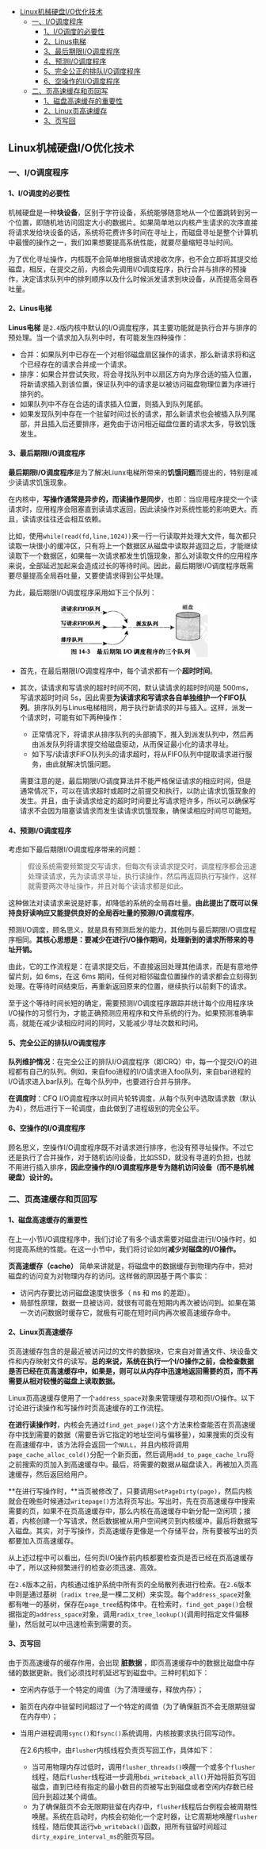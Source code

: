 <!-- TOC -->

- [Linux机械硬盘I/O优化技术](#linux机械硬盘io优化技术)
    - [一、I/O调度程序](#一io调度程序)
        - [1、I/O调度的必要性](#1io调度的必要性)
        - [2、Linus电梯](#2linus电梯)
        - [3、最后期限I/O调度程序](#3最后期限io调度程序)
        - [4、预测I/O调度程序](#4预测io调度程序)
        - [5、完全公正的排队I/O调度程序](#5完全公正的排队io调度程序)
        - [6、空操作的I/O调度程序](#6空操作的io调度程序)
    - [二、页高速缓存和页回写](#二页高速缓存和页回写)
        - [1、磁盘高速缓存的重要性](#1磁盘高速缓存的重要性)
        - [2、Linux页高速缓存](#2linux页高速缓存)
        - [3、页写回](#3页写回)

<!-- /TOC -->
## Linux机械硬盘I/O优化技术
### 一、I/O调度程序
#### 1、I/O调度的必要性
机械硬盘是一种**块设备**，区别于字符设备，系统能够随意地从一个位置跳转到另一个位置，即随机地访问固定大小的数据片。如果简单地以内核产生请求的次序直接将请求发给块设备的话，系统将花费许多时间在寻址上，而磁盘寻址是整个计算机中最慢的操作之一，我们如果想要提高系统性能，就要尽量缩短寻址时间。

为了优化寻址操作，内核既不会简单地根据请求接收次序，也不会立即将其提交给磁盘，相反，在提交之前，内核会先调用I/O调度程序，执行合并与排序的预操作，决定请求队列中的排列顺序以及什么时候派发请求到块设备，从而提高全局吞吐量。

#### 2、Linus电梯
**Linus电梯** 是`2.4`版内核中默认的I/O调度程序，其主要功能就是执行合并与排序的预处理。当一个请求加入队列中时，有可能发生四种操作：
- 合并：如果队列中已存在一个对相邻磁盘扇区操作的请求，那么新请求将和这个已经存在的请求合并成一个请求。
- 排序：如果合并尝试失败，将会寻找队列中以扇区方向为序合适的插入位置，将新请求插入到该位置，保证队列中的请求是以被访问磁盘物理位置为序进行排列的。
- 如果队列中不存在合适的请求插入位置，则插入到队列尾部。
- 如果发现队列中存在一个驻留时间过长的请求，那么新请求也会被插入队列尾部，并且插入后还要排序，避免由于访问相近磁盘位置的请求太多，导致饥饿发生。

#### 3、最后期限I/O调度程序
**最后期限I/O调度程序**是为了解决Liunx电梯所带来的**饥饿问题**而提出的，特别是减少读请求饥饿现象。

在内核中，**写操作通常是异步的，而读操作是同步**，也即：当应用程序提交一个读请求时，应用程序会阻塞直到读请求返回，因此读操作对系统性能的影响更大。而且，读请求往往还会相互依赖。

比如，使用`while(read(fd,line,1024))`来一行一行读取并处理大文件，每次都只读取一块很小的缓冲区，只有将上一个数据区从磁盘中读取并返回之后，才能继续读取下一个数据区，如果每一次请求都发生饥饿现象，那么对读取文件的应用程序来说，全部延迟加起来会造成过长的等待时间。因此，最后期限I/O调度程序既需要尽量提高全局吞吐量，又要使请求得到公平处理。

为此，最后期限I/O调度程序采用如下三个队列：

<div style="text-align:center;"><img src="../../pic/2019-04-24-19-35-48.png" /></div>

- 首先，在最后期限I/O调度程序中，每个请求都有一个**超时时间**。
- 其次，读请求和写请求的超时时间不同，默认读请求的超时时间是 500ms，写请求超时时间 5s，因此需要**为读请求和写请求各自单独维护一个FIFO队列**。排序队列与Linus电梯相同，用于执行新请求的并与插入。这样，派发一个请求时，可能有如下两种操作：
    - 正常情况下，将请求从排序队列的头部摘下，推入到派发队列中，然后再由派发队列将请求提交给磁盘驱动，从而保证最小化的请求寻址。
    - 如下写/读请求FIFO队列头的请求超时，将从FIFO队列中提取请求进行服务，由此就解决饥饿问题。

    需要注意的是，最后期限I/O调度算法并不能严格保证请求的相应时间，但是通常情况下，可以在请求超时或超时之前提交和执行，以防止请求饥饿现象的发生。并且，由于读请求给定的超时时间要比写请求短许多，所以可以确保写请求不会因为阻塞读请求而发生读请求饥饿现象，确保读相应时间尽可能短。

#### 4、预测I/O调度程序
考虑如下最后期限I/O调度程序带来的问题：
> 假设系统需要频繁提交写请求，但每次有读请求提交时，调度程序都会迅速处理读请求，先为读请求寻址，执行读操作，然后再返回执行写操作，这样就需要两次寻址操作，并且对每个读请求都是如此。

这种做法对读请求来说是好事，却降低的系统的全局吞吐量。**由此提出了既可以保持良好读响应又能提供良好的全局吞吐量的预测I/O调度程序**。

预测I/O调度，顾名思义，就是具有预测启发的能力，其他则与最后期限I/O调度程序相同。**其核心思想是：要减少在进行I/O操作期间，处理新到的请求所带来的寻址开销。**

由此，它的工作流程是：在请求提交后，不直接返回处理其他请求，而是有意地停留片刻，如 6ms，在这 6ms 期间，任何对相邻磁盘位置操作的请求都会立刻得到处理。在等待时间结束后，再重新返回原来的位置，继续执行以前剩下的请求。

至于这个等待时间长短的确定，需要预测I/O调度程序跟踪并统计每个应用程序块I/O操作的习惯行为，才能正确预测应用程序和文件系统的行为。如果预测准确率高，就能在减少读相应时间的同时，又能减少寻址次数和时间。

#### 5、完全公正的排队I/O调度程序
**队列维护情况**：在完全公正的排队I/O调度程序（即CRQ）中，每一个提交I/O的进程都有自己的队列。例如，来自foo进程的I/O请求进入foo队列，来自bar进程的I/O请求进入bar队列。在每个队列中，也要进行合并与排序。

**在调度时**：CFQ I/O调度程序以时间片轮转调度，从每个队列中选取请求数（默认为4），然后进行下一轮调度，由此做到了进程级别的完全公平。

#### 6、空操作的I/O调度程序
顾名思义，空操作I/O调度程序既不对请求进行排序，也没有预寻址操作。不过它还是执行了合并操作，对于随机访问设备，比如SSD，就没有寻道的负担，也就不用进行插入排序，**因此空操作的I/O调度程序是专为随机访问设备（而不是机械硬盘）设计的。**


### 二、页高速缓存和页回写
#### 1、磁盘高速缓存的重要性
在上一小节I/O调度程序中，我们讨论了有多个请求需要对磁盘进行I/O操作时，如何提高系统的性能。在这一小节中，我们将讨论如何**减少对磁盘的I/O操作。**

**页高速缓存（cache）** 简单来讲就是，将磁盘中的数据缓存到物理内存中，把对磁盘的访问变为对物理内存的访问。这样做的原因基于两个事实：
- 访问内存要比访问磁盘速度快很多（ ns 和 ms 的差距）。
- 局部性原理，数据一旦被访问，就很有可能在短期内再次被访问到。如果在第一次访问数据时缓存它，就极有可能在短时间内再次被高速缓存命中。

#### 2、Linux页高速缓存
页高速缓存包含的是最近被访问过的文件的数据块，它来自对普通文件、块设备文件和内存映射文件的读写。**总的来说，系统在执行一个I/O操作之前，会检查数据是否已经在页高速缓存中，如果是，则可以从内存中迅速地返回需要的页，而不再需要从相对较慢的磁盘上读取数据。**

Linux页高速缓存使用了一个`address_space`对象来管理缓存项和页I/O操作。以下讨论进行读操作和写操作时页高速缓存的工作流程。

**在进行读操作时**，内核会先通过`find_get_page()`这个方法来检查能否在页高速缓存中找到需要的数据（需要告诉它指定的地址空间与偏移量），如果搜索的页没有在高速缓存中，该方法将会返回一个`NULL`，并且内核将调用`page_cache_alloc_cold()`分配一个新页面，然后调用`add_to_page_cache_lru`将之前搜索的页加入到高速缓存中。最后，将需要的数据从磁盘读入，再被加入页高速缓存，然后返回给用户。

**在进行写操作时，**当页被修改了，只要调用`SetPageDirty(page)`，然后内核就会在晚些时候通过`writepage()`方法将页写出。写出时，先在页高速缓存中搜索需要的页，如果不在页高速缓存中，那么内核在高速缓存中新分配一空闲项；接着，内核创建一个写请求，然后数据被从用户空间拷贝到内核缓冲，最后将数据写入磁盘。其实，对于写操作，页高速缓存更像是一个存储平台，所有要被写出的页都要加入页高速缓存。

从上述过程中可以看出，任何页I/O操作前内核都要检查页是否已经在页高速缓存中了，所以这种频繁进行的检查必须迅速、高效。

在`2.6`版本之前，内核通过维护系统中所有页的全局散列表进行检索。在`2.6`版本中则是通过基树（`radix tree`,是一棵二叉树）来实现。每个`address_space`对象都有唯一的基树，保存在`page_tree`结构体中。在检索时，`find_get_page()`会根据指定的`address_space`对象，调用`radix_tree_lookup()`(调用时指定文件偏移量)，然后就可以中迅速检索到需要的页。

#### 3、页写回
由于页高速缓存的缓存作用，会出现 **脏数据** ，即页高速缓存中的数据比磁盘中存储的数据更新。我们必须找时机延迟写到磁盘中。三种时机如下：
- 空闲内存低于一个特定的阈值（为了清理缓存，释放内存）；
- 脏页在内存中驻留时间超过了一个特定的阈值（为了确保脏页不会无限期驻留在内存中）；
- 当用户进程调用`sync()`和`fsync()`系统调用，内核按要求执行回写动作。

    在2.6内核中，由`Flusher`内核线程负责页写回工作，具体如下：
    - 当可用物理内存过低时，调用`flusher_threads()`唤醒一个或多个`flusher`线程，随后`flusher`线程进一步调用`bdi_writeback_all()`开始将脏页写回磁盘，直到已经有指定的最小数目的页被写出到磁盘或者空闲内存数已经回升到超过某个阈值。
    - 为了确保脏页不会无限期驻留在内存中，`flusher`线程后台例程会被周期性唤醒。系统在启动时，内核会初始化一个定时器，让它周期地唤醒`flusher`线程，随后使其运行`wb_writeback()`函数，把所有驻留时间超过`dirty_expire_interval_ms`的脏页写回。

